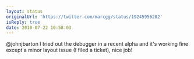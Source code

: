 ```yaml
---
layout: status
originalUrl: 'https://twitter.com/marcgg/status/19245956282'
isReply: true
date: 2010-07-22 10:58:03
---
```


@johnjbarton I tried out the debugger in a recent alpha and it's working fine except a minor layout issue (I filed a ticket), nice job!
